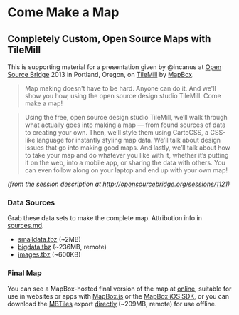 # Come Make a Map

## Completely Custom, Open Source Maps with TileMill

This is supporting material for a presentation given by @incanus at [Open Source Bridge](http://opensourcebridge.org) 2013 in Portland, Oregon, on [TileMill](http://tilemill.com) by [MapBox](http://mapbox.com). 

> Map making doesn't have to be hard. Anyone can do it. And we'll show you how, using the open source design studio TileMill. Come make a map!

> Using the free, open source design studio TileMill, we’ll walk through what actually goes into making a map — from found sources of data to creating your own. Then, we’ll style them using CartoCSS, a CSS-like language for instantly styling map data. We’ll talk about design issues that go into making good maps. And lastly, we’ll talk about how to take your map and do whatever you like with it, whether it’s putting it on the web, into a mobile app, or sharing the data with others. You can even follow along on your laptop and end up with your own map!

*(from the session description at http://opensourcebridge.org/sessions/1121)*

### Data Sources

Grab these data sets to make the complete map. Attribution info in [sources.md](sources.md). 

 * [smalldata.tbz](smalldata.tbz) (~2MB)
 * [bigdata.tbz](https://dl.dropboxusercontent.com/u/575564/bigdata.tbz) (~236MB, remote)
 * [images.tbz](images.tbz) (~600KB)

### Final Map

You can see a MapBox-hosted final version of the map at [online](http://a.tiles.mapbox.com/v3/justin.osb_food_carts/page.html), suitable for use in websites or apps with [MapBox.js](http://mapbox.com/mapbox.js) or the [MapBox iOS SDK](http://mapbox.com/mapbox-ios-sdk), or you can download the [MBTiles](http://mbtiles.org) export [directly](https://dl.dropboxusercontent.com/u/575564/osb_food_carts.mbtiles) (~209MB, remote) for use offline. 